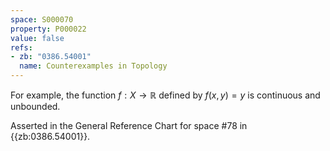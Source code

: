 ```yaml
---
space: S000070
property: P000022
value: false
refs:
- zb: "0386.54001"
  name: Counterexamples in Topology
---
```


For example, the function $f:X\to\mathbb R$ defined by $f(x,y)=y$ is continuous and unbounded.

Asserted in the General Reference Chart for space #78 in
{{zb:0386.54001}}.

